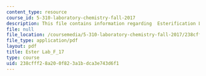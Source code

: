 ```yaml
---
content_type: resource
course_id: 5-310-laboratory-chemistry-fall-2017
description: This file contains information regarding  Esterification Lab.
file: null
file_location: /coursemedia/5-310-laboratory-chemistry-fall-2017/238cfff28a200f823a1bdca3e743d6f1_MIT5_310F17_Ester_Lab_F_17.pdf
file_type: application/pdf
layout: pdf
title: Ester Lab_F_17
type: course
uid: 238cfff2-8a20-0f82-3a1b-dca3e743d6f1
---
```

